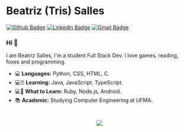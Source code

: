 # Beatriz (Tris) Salles
[![Github Badge](https://img.shields.io/badge/-Github-000?style=flat-square&logo=Github&logoColor=white&link=https://github.com/3salles)](https://github.com/3salles)
[![Linkedin Badge](https://img.shields.io/badge/-LinkedIn-blue?style=flat-square&logo=Linkedin&logoColor=white&link=https://www.linkedin.com/in/beatriz-salles-b701a31a6/)](https://www.linkedin.com/in/beatriz-salles-b701a31a6/)
[![Gmail Badge](https://img.shields.io/badge/-Gmail-c14438?style=flat-square&logo=Gmail&logoColor=white&link=mailto:beatrizsallesss@gmail.com)](mailto:beatrizsallesss@gmail.com)

<h3> Hi 👋 </h3>
I am Beatriz Salles, I'm a student Full Stack Dev. I love games, reading, foxes and programming.

- 💻 **Languages:** Python, CSS, HTML, C.
- 💻⏰ **Learning:** Java, JavaScript, TypeScript.
- 💻🎯 **What to Learn:** Ruby, Node.js, Android. 
- 📚 **Academic:** Studying Computer Engineering at UFMA.

<h1 align="center">
  <img src = "https://piskel-imgstore-b.appspot.com/img/845fd12e-d136-11ea-92e0-3da6918edaad.gif">
</h1>
